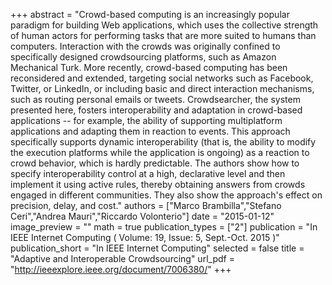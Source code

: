 +++
abstract = "Crowd-based computing is an increasingly popular paradigm for building Web applications, which uses the collective strength of human actors for performing tasks that are more suited to humans than computers. Interaction with the crowds was originally confined to specifically designed crowdsourcing platforms, such as Amazon Mechanical Turk. More recently, crowd-based computing has been reconsidered and extended, targeting social networks such as Facebook, Twitter, or LinkedIn, or including basic and direct interaction mechanisms, such as routing personal emails or tweets. Crowdsearcher, the system presented here, fosters interoperability and adaptation in crowd-based applications -- for example, the ability of supporting multiplatform applications and adapting them in reaction to events. This approach specifically supports dynamic interoperability (that is, the ability to modify the execution platforms while the application is ongoing) as a reaction to crowd behavior, which is hardly predictable. The authors show how to specify interoperability control at a high, declarative level and then implement it using active rules, thereby obtaining answers from crowds engaged in different communities. They also show the approach's effect on precision, delay, and cost."
authors = ["Marco Brambilla","Stefano Ceri","Andrea Mauri","Riccardo Volonterio"]
date = "2015-01-12"
image_preview = ""
math = true
publication_types = ["2"]
publication = "In IEEE Internet Computing ( Volume: 19, Issue: 5, Sept.-Oct. 2015 )"
publication_short = "In IEEE Internet Computing"
selected = false
title = "Adaptive and Interoperable Crowdsourcing"
url_pdf = "http://ieeexplore.ieee.org/document/7006380/"
+++

